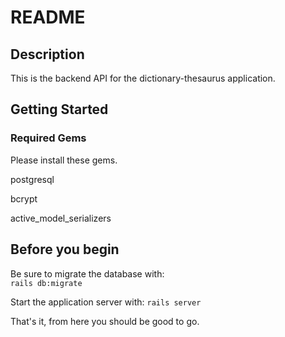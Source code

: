 # README

## Description

This is the backend API for the dictionary-thesaurus application.  

## Getting Started

### Required Gems

Please install these gems.

postgresql

bcrypt

active_model_serializers

## Before you begin

Be sure to migrate the database with:  
`rails db:migrate`

Start the application server with:
`rails server`

That's it, from here you should be good to go.
